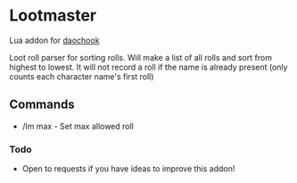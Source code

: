 # Lootmaster
Lua addon for [daochook](https://daochook.github.io/)

Loot roll parser for sorting rolls.  Will make a list of all rolls and sort from highest to lowest.  It will not record a roll if the name is already present (only counts each character name's first roll)

## Commands
- /lm max <num> - Set max allowed roll

### Todo
- Open to requests if you have ideas to improve this addon!